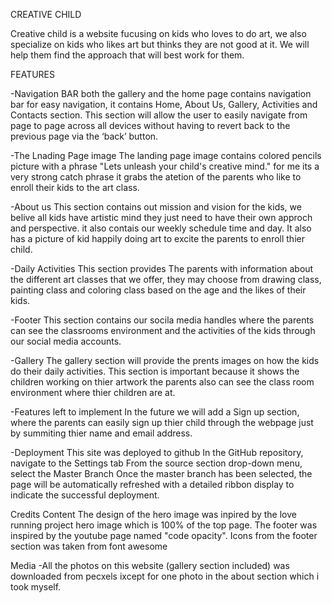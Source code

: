 
CREATIVE CHILD

Creative child is a website fucusing on kids who loves to do art, 
we also specialize on kids who likes art but thinks they are not good at it.
We will help them find the approach that will best work for them.


FEATURES

-Navigation BAR
both the gallery and the home page contains navigation bar for easy navigation, it contains Home, About Us, Gallery, Activities and Contacts section.
This section will allow the user to easily navigate from page to page across all devices without having to revert back to the previous page via the ‘back’ button.


-The Lnading Page image
The landing page image contains colored pencils picture with a phrase "Lets unleash your child's creative mind."
for me its a very strong catch phrase it grabs the atetion of the parents who like to enroll their kids to the art class.


-About us
This section contains out mission and vision for the kids, we belive all kids have artistic mind they just need to have their own approch and perspective.
it also contais our weekly schedule time and day. It also has a picture of kid happily doing art to excite the parents to enroll thier child.


-Daily Activities
This section provides The parents with information about the different art classes that we offer,
they may choose from drawing class, painting class and coloring class based on the age and the likes of their kids.


-Footer
This section contains our socila media handles where the parents can see the classrooms environment and the activities of the  kids through our social media accounts.


-Gallery
The gallery section will provide the prents images on how the kids do their daily activities.
This section is important because it shows the children working on thier artwork the parents 
also can see the class room environment where thier children are at.


-Features left to implement
In the future we will add a Sign up section, where the parents can easily sign up thier child through the webpage
just by summiting thier name and email address.



-Deployment
This site was deployed to github
In the GitHub repository, navigate to the Settings tab
From the source section drop-down menu, select the Master Branch
Once the master branch has been selected, the page will be automatically refreshed with a detailed ribbon display to indicate the successful deployment.


Credits
Content
The design of the hero image was inpired by the love running project hero image which is 100% of the top page.
The footer was inspired by the youtube page named "code opacity".
Icons from the footer section was taken from font awesome


Media
-All the photos on this website (gallery section included) was downloaded from pecxels ixcept for one photo in the about section which i took myself.


